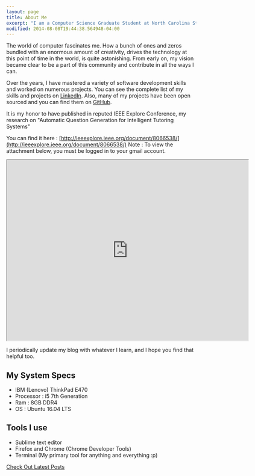 ```yaml
---
layout: page
title: About Me
excerpt: "I am a Computer Science Graduate Student at North Carolina State University"
modified: 2014-08-08T19:44:38.564948-04:00
---
```


The world of computer fascinates me. How a bunch of ones and zeros bundled with an enormous amount of creativity, drives the technology at this point of time in the world, is quite astonishing. From early on, my vision became clear to be a part of this community and contribute in all the ways I can.

Over the years, I have mastered a variety of software development skills and worked on numerous projects. You can see the complete list of my skills and projects on [LinkedIn](https://www.linkedin.com/in/shahriken). Also, many of my projects have been open sourced and you can find them on [GitHub](https://github.com/rikenshah).

It is my honor to have published in reputed IEEE Explore Conference, my research on "Automatic Question Generation for Intelligent Tutoring Systems"

You can find it here : [http://ieeexplore.ieee.org/document/8066538/](http://ieeexplore.ieee.org/document/8066538/)
Note : To view the attachment below, you must be logged in to your gmail account. 
<iframe src="https://drive.google.com/file/d/0Bwj1aYKaYaJ_LVJIeUxqNmthS0k/view?usp=sharing" width="640" height="480"></iframe>

I periodically update my blog with whatever I learn, and I hope you find that helpful too.

## My System Specs

* IBM (Lenovo) ThinkPad E470
* Processor : i5 7th Generation
* Ram : 8GB DDR4
* OS : Ubuntu 16.04 LTS

## Tools I use

- Sublime text editor
- Firefox and Chrome (Chrome Developer Tools)
- Terminal (My primary tool for anything and everything :p)

<a markdown="0" href="{{ site.url }}/" class="btn">Check Out Latest Posts<a>
